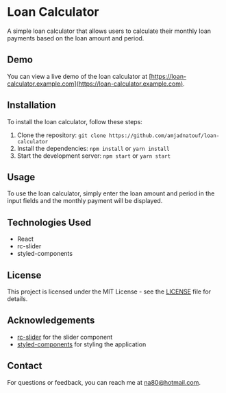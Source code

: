 # Loan Calculator

A simple loan calculator that allows users to calculate their monthly loan payments based on the loan amount and period.

## Demo

You can view a live demo of the loan calculator at [https://loan-calculator.example.com](https://loan-calculator.example.com).

## Installation

To install the loan calculator, follow these steps:

1. Clone the repository: `git clone https://github.com/amjadnatouf/loan-calculator`
2. Install the dependencies: `npm install` or `yarn install`
3. Start the development server: `npm start` or `yarn start`

## Usage

To use the loan calculator, simply enter the loan amount and period in the input fields and the monthly payment will be displayed.

## Technologies Used

- React
- rc-slider
- styled-components

## License

This project is licensed under the MIT License - see the [LICENSE](LICENSE) file for details.

## Acknowledgements

- [rc-slider](https://github.com/react-component/slider) for the slider component
- [styled-components](https://styled-components.com/) for styling the application

## Contact

For questions or feedback, you can reach me at [na80@hotmail.com](mailto:na80@hotmail.com).

